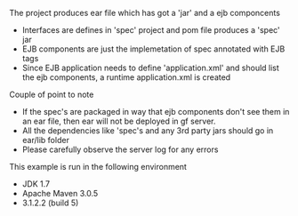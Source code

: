 The project produces ear file which has got a 'jar' and a ejb componcents
- Interfaces are defines in 'spec' project and pom file produces a 'spec' jar
- EJB components are just the implemetation of spec annotated with EJB tags
- Since EJB application needs to define 'application.xml' and should list the ejb components, a runtime application.xml is created

Couple of point to note
- If the spec's are packaged in way that ejb components don't see them in an ear file, then ear will not be deployed in gf server.
- All the dependencies like 'spec's and any 3rd party jars should go in ear/lib folder
- Please carefully observe the server log for any errors


This example is run in the following environment

- JDK 1.7
- Apache Maven 3.0.5
- 3.1.2.2 (build 5)

